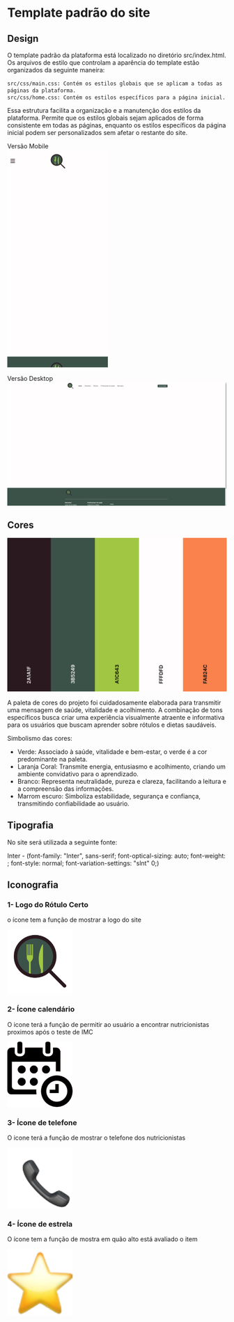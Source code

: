 # Template padrão do site



## Design

O template padrão da plataforma está localizado no diretório src/index.html. Os arquivos de estilo que controlam a aparência do template estão organizados da seguinte maneira:

    src/css/main.css: Contém os estilos globais que se aplicam a todas as páginas da plataforma.
    src/css/home.css: Contém os estilos específicos para a página inicial.

Essa estrutura facilita a organização e a manutenção dos estilos da plataforma. Permite que os estilos globais sejam aplicados de forma consistente em todas as páginas, enquanto os estilos específicos da página inicial podem ser personalizados sem afetar o restante do site.

Versão Mobile <br />
<img src="img/template/template_mobile.png" alt="template mobile" height="500" />

Versão Desktop
<img src="img/template/template_desktop.png" alt="template desktop" />


## Cores

<img src="img/template/paletafinal.png" alt="paletafinal" />

A paleta de cores do projeto foi cuidadosamente elaborada para transmitir uma mensagem de saúde, vitalidade e acolhimento. A combinação de tons específicos busca criar uma experiência visualmente atraente e informativa para os usuários que buscam aprender sobre rótulos e dietas saudáveis.

Simbolismo das cores:
- Verde: Associado à saúde, vitalidade e bem-estar, o verde é a cor predominante na paleta.
- Laranja Coral: Transmite energia, entusiasmo e acolhimento, criando um ambiente convidativo para o aprendizado.
- Branco: Representa neutralidade, pureza e clareza, facilitando a leitura e a compreensão das informações.
- Marrom escuro: Simboliza estabilidade, segurança e confiança, transmitindo confiabilidade ao usuário.



## Tipografia

No site será utilizada a seguinte fonte:

Inter - (font-family: "Inter", sans-serif; font-optical-sizing: auto; font-weight: <weight>; font-style: normal; font-variation-settings: "slnt" 0;)

## Iconografia

### 1- Logo do Rótulo Certo
o ícone tem a função de mostrar a logo do site

<img src="img/template/logoRC.png" width="150" alt="logodosite" />

### 2- Ícone calendário
O icone terá a função de permitir ao usuário a encontrar nutricionistas proximos após o teste de IMC

<img src="img/template/iconecalendario.png" width="150" alt="iconedocalendario" />

### 3- Ícone de telefone
O icone terá a função de mostrar o telefone dos nutricionistas

<img src="img/template/iconetel.png" width="150" alt="iconetelefone" />

### 4- Ícone de estrela
O ícone tem a função de mostra em quão alto está avaliado o item

<img src="img/template/iconeestrela.png" width="150" alt="iconeestrela" />
